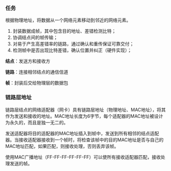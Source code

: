 ### 任务

根据物理地址，将数据从一个网络元素移动到邻近的网络元素。

1. 封装数据成帧，其中包含目的地址、差错检测比特；
2. 协调结点间的帧传输；
3. 对易于产生高差错率的链路，通过确认和重传保证可靠交付；
4. 检测帧中是否出现比特差错，确认位置并纠正（硬件实现）；

**结点**：发送方和接收方

**链路**：连接相邻结点的通信信道

**帧**：封装后交给物理层的数据包

### 链路层地址

链路层结点的网络适配器（网卡）具有链路层地址（物理地址、MAC地址），将其作为发送和接收的地址。MAC地址长度为6字节，每个适配器的MAC地址被设计为永久的，而且是独一无二的。

发送适配器将目的适配器的MAC地址插入到帧中，发送到所有相邻的结点适配器。当接收适配器接收到一个帧时，将检查该帧中的目的MAC地址是否与自己的MAC地址匹配，如果匹配，则接收处理，否则丢弃该帧。

使用MAC广播地址（FF-FF-FF-FF-FF-FF）可以使所有接收适配器匹配，接收处理发送的帧。
